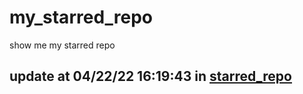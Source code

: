 # my_starred_repo
show me my starred repo

update at 04/22/22 16:19:43 in [starred_repo](./index.html)
---

